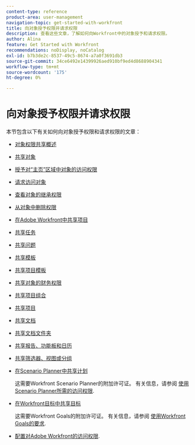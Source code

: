 ```yaml
---
content-type: reference
product-area: user-management
navigation-topic: get-started-with-workfront
title: 向对象授予权限并请求权限
description: 查看这些文章，了解如何向Workfront中的对象授予和请求权限。
author: Alina
feature: Get Started with Workfront
recommendations: noDisplay, noCatalog
exl-id: b7b3de2c-8537-49c5-8674-a7a0f3691db3
source-git-commit: 34ce6492e14399926aed910bf9ed4d8688904341
workflow-type: tm+mt
source-wordcount: '175'
ht-degree: 0%

---
```


# 向对象授予权限并请求权限

本节包含以下有关如何向对象授予权限和请求权限的文章：

* [对象权限共享概述](../../workfront-basics/grant-and-request-access-to-objects/sharing-permissions-on-objects-overview.md)
* [共享对象](../../workfront-basics/grant-and-request-access-to-objects/share-an-object.md)
* [授予对“主页”区域中对象的访问权限](../../workfront-basics/grant-and-request-access-to-objects/grant-access-home.md)
* [请求访问对象](../../workfront-basics/grant-and-request-access-to-objects/request-access.md)
* [查看对象的继承权限](../../workfront-basics/grant-and-request-access-to-objects/view-inherited-permissions-on-objects.md)
* [从对象中删除权限](../../workfront-basics/grant-and-request-access-to-objects/remove-permissions-from-objects.md)
* [在Adobe Workfront中共享项目](../../workfront-basics/grant-and-request-access-to-objects/share-a-project.md)
* [共享任务](../../workfront-basics/grant-and-request-access-to-objects/share-a-task.md)
* [共享问题](../../workfront-basics/grant-and-request-access-to-objects/share-an-issue.md)
* [共享模板](../../workfront-basics/grant-and-request-access-to-objects/share-a-template.md)
* [共享项目模板](../../manage-work/projects/create-and-manage-templates/share-project-template.md)
* [共享对象的财务权限](../../workfront-basics/grant-and-request-access-to-objects/share-financial-permissions-object.md)
* [共享项目组合](../../workfront-basics/grant-and-request-access-to-objects/share-a-portfolio..md)
* [共享项目](../../workfront-basics/grant-and-request-access-to-objects/share-a-program.md)
* [共享文档](../../workfront-basics/grant-and-request-access-to-objects/document-permissions.md)
* [共享文档文件夹](../../workfront-basics/grant-and-request-access-to-objects/share-a-document-folder.md)
* [共享报告、功能板和日历](../../workfront-basics/grant-and-request-access-to-objects/permissions-reports-dashboards-calendars.md)
* [共享筛选器、视图或分组](../../reports-and-dashboards/reports/reporting-elements/share-filter-view-grouping.md)
* [在Scenario Planner中共享计划](../../scenario-planner/share-a-plan.md)

  这需要Workfront Scenario Planner的附加许可证。 有关信息，请参阅 [使用Scenario Planner所需的访问权限](../../scenario-planner/access-needed-to-use-sp.md).

* [在Workfront目标中共享目标](../../workfront-goals/workfront-goals-settings/share-a-goal.md)

  这需要Workfront Goals的附加许可证。 有关信息，请参阅 [使用Workfront Goals的要求](../../workfront-goals/goal-management/access-needed-for-wf-goals.md).

* [配置对Adobe Workfront的访问权限](../../administration-and-setup/add-users/configure-and-grant-access/configure-access.md).
